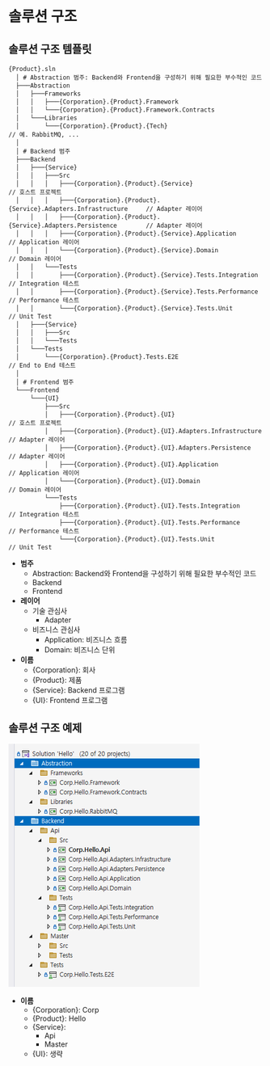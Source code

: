 # 솔루션 구조

## 솔루션 구조 템플릿
```shell
{Product}.sln
  │ # Abstraction 범주: Backend와 Frontend을 구성하기 위해 필요한 부수적인 코드
  ├───Abstraction
  │   ├───Frameworks
  │   │   ├───{Corporation}.{Product}.Framework
  │   │   └───{Corporation}.{Product}.Framework.Contracts
  │   └───Libraries
  │       └───{Corporation}.{Product}.{Tech}                                    // 예. RabbitMQ, ...
  │
  │ # Backend 범주
  ├───Backend
  │   ├───{Service}
  │   │   ├───Src
  │   │   │   ├───{Corporation}.{Product}.{Service}                             // 호스트 프로젝트
  │   │   │   ├───{Corporation}.{Product}.{Service}.Adapters.Infrastructure     // Adapter 레이어
  │   │   │   ├───{Corporation}.{Product}.{Service}.Adapters.Persistence        // Adapter 레이어
  │   │   │   ├───{Corporation}.{Product}.{Service}.Application                 // Application 레이어
  │   │   │   └───{Corporation}.{Product}.{Service}.Domain                      // Domain 레이어
  │   │   └───Tests
  │   │       ├───{Corporation}.{Product}.{Service}.Tests.Integration           // Integration 테스트
  │   │       ├───{Corporation}.{Product}.{Service}.Tests.Performance           // Performance 테스트
  │   │       └───{Corporation}.{Product}.{Service}.Tests.Unit                  // Unit Test
  │   ├───{Service}
  │   │   ├───Src
  │   │   └───Tests
  │   └───Tests
  │       └───{Corporation}.{Product}.Tests.E2E                                 // End to End 테스트
  │
  │ # Frontend 범주
  └───Frontend
      └───{UI}
          ├───Src
          │   ├───{Corporation}.{Product}.{UI}                                  // 호스트 프로젝트
          │   ├───{Corporation}.{Product}.{UI}.Adapters.Infrastructure          // Adapter 레이어
          │   ├───{Corporation}.{Product}.{UI}.Adapters.Persistence             // Adapter 레이어
          │   ├───{Corporation}.{Product}.{UI}.Application                      // Application 레이어
          │   └───{Corporation}.{Product}.{UI}.Domain                           // Domain 레이어
          └───Tests
              ├───{Corporation}.{Product}.{UI}.Tests.Integration                // Integration 테스트
              ├───{Corporation}.{Product}.{UI}.Tests.Performance                // Performance 테스트
              └───{Corporation}.{Product}.{UI}.Tests.Unit                       // Unit Test
```

- **범주**
  - Abstraction: Backend와 Frontend을 구성하기 위해 필요한 부수적인 코드
  - Backend
  - Frontend
- **레이어**
  - 기술 관심사
    - Adapter
  - 비즈니스 관심사
    - Application: 비즈니스 흐름
    - Domain: 비즈니스 단위
- **이름**
  - {Corporation}: 회사
  - {Product}: 제품
  - {Service}: Backend 프로그램
  - {UI}: Frontend 프로그램


## 솔루션 구조 예제
![](./.images/SolutionExplorer.png)

- **이름**
  - {Corporation}: Corp
  - {Product}: Hello
  - {Service}:
    - Api
    - Master
  - {UI}: 생략